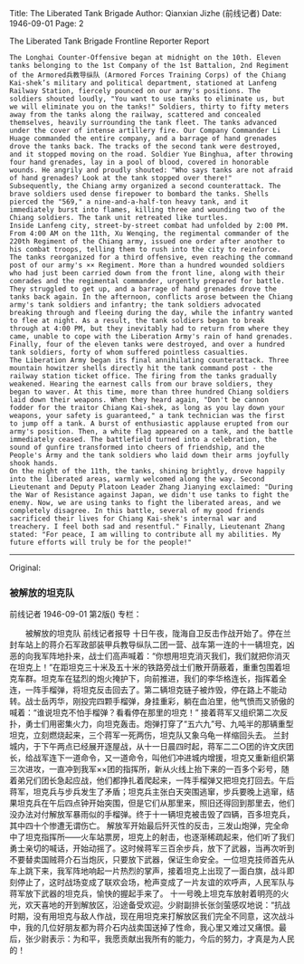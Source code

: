 Title: The Liberated Tank Brigade
Author: Qianxian Jizhe (前线记者)
Date: 1946-09-01
Page: 2

The Liberated Tank Brigade
    Frontline Reporter Report

    The Longhai Counter-Offensive began at midnight on the 10th. Eleven tanks belonging to the 1st Company of the 1st Battalion, 2nd Regiment of the Armored兵教导纵队 (Armored Forces Training Corps) of the Chiang Kai-shek’s military and political department, stationed at Lanfeng Railway Station, fiercely pounced on our army's positions. The soldiers shouted loudly, "You want to use tanks to eliminate us, but we will eliminate you on the tanks!" Soldiers, thirty to fifty meters away from the tanks along the railway, scattered and concealed themselves, heavily surrounding the tank fleet. The tanks advanced under the cover of intense artillery fire. Our Company Commander Li Huage commanded the entire company, and a barrage of hand grenades drove the tanks back. The tracks of the second tank were destroyed, and it stopped moving on the road. Soldier Yue Binghua, after throwing four hand grenades, lay in a pool of blood, covered in honorable wounds. He angrily and proudly shouted: "Who says tanks are not afraid of hand grenades? Look at the tank stopped over there!"
    Subsequently, the Chiang army organized a second counterattack. The brave soldiers used dense firepower to bombard the tanks. Shells pierced the "569," a nine-and-a-half-ton heavy tank, and it immediately burst into flames, killing three and wounding two of the Chiang soldiers. The tank unit retreated like turtles.
    Inside Lanfeng city, street-by-street combat had unfolded by 2:00 PM. From 4:00 AM on the 11th, Xu Wenqing, the regimental commander of the 220th Regiment of the Chiang army, issued one order after another to his combat troops, telling them to rush into the city to reinforce. The tanks reorganized for a third offensive, even reaching the command post of our army's ×× Regiment. More than a hundred wounded soldiers who had just been carried down from the front line, along with their comrades and the regimental commander, urgently prepared for battle. They struggled to get up, and a barrage of hand grenades drove the tanks back again. In the afternoon, conflicts arose between the Chiang army's tank soldiers and infantry; the tank soldiers advocated breaking through and fleeing during the day, while the infantry wanted to flee at night. As a result, the tank soldiers began to break through at 4:00 PM, but they inevitably had to return from where they came, unable to cope with the Liberation Army's rain of hand grenades. Finally, four of the eleven tanks were destroyed, and over a hundred tank soldiers, forty of whom suffered pointless casualties.
    The Liberation Army began its final annihilating counterattack. Three mountain howitzer shells directly hit the tank command post - the railway station ticket office. The firing from the tanks gradually weakened. Hearing the earnest calls from our brave soldiers, they began to waver. At this time, more than three hundred Chiang soldiers laid down their weapons. When they heard again, "Don't be cannon fodder for the traitor Chiang Kai-shek, as long as you lay down your weapons, your safety is guaranteed," a tank technician was the first to jump off a tank. A burst of enthusiastic applause erupted from our army's position. Then, a white flag appeared on a tank, and the battle immediately ceased. The battlefield turned into a celebration, the sound of gunfire transformed into cheers of friendship, and the People's Army and the tank soldiers who laid down their arms joyfully shook hands.
    On the night of the 11th, the tanks, shining brightly, drove happily into the liberated areas, warmly welcomed along the way. Second Lieutenant and Deputy Platoon Leader Zhang Jianying exclaimed: "During the War of Resistance against Japan, we didn't use tanks to fight the enemy. Now, we are using tanks to fight the liberated areas, and we completely disagree. In this battle, several of my good friends sacrificed their lives for Chiang Kai-shek's internal war and treachery. I feel both sad and resentful." Finally, Lieutenant Zhang stated: "For peace, I am willing to contribute all my abilities. My future efforts will truly be for the people!"



<hr /> 

Original: 


### 被解放的坦克队
前线记者
1946-09-01
第2版()
专栏：

　　被解放的坦克队
    前线记者报导
    十日午夜，陇海自卫反击作战开始了。停在兰封车站上的蒋介石军政部装甲兵教导纵队二团一营、战车第一连的十一辆坦克，凶恶的向我军阵地扑来，战士们高声喊着：“你想用坦克消灭我们，我们就把你消灭在坦克上！”在距坦克三十米及五十米的铁路旁战士们散开荫蔽着，重重包围着坦克车群。坦克车在猛烈的炮火掩护下，向前推进，我们的李华格连长，指挥着全连，一阵手榴弹，将坦克反击回去了。第二辆坦克链子被炸毁，停在路上不能动转。战士岳丙华，刚投完四颗手榴弹，身挂重彩，躺在血泊里，他气愤而又骄傲的喊着：“谁说坦克不怕手榴弹？看看停在那里的坦克！”
    接着蒋军又组织第二次反扑，勇士们用密集火力，向坦克轰击。炮弹打穿了“五六九”号、九吨半的那辆重型坦克，立刻燃烧起来，三个蒋军一死两伤，坦克队又象乌龟一样缩回头去。
    兰封城内，于下午两点已经展开逐屋战，从十一日晨四时起，蒋军二二○团的许文庆团长，给战军连下一道命令，又一道命令，叫他们冲进城内增援，坦克又重新组织第三次进攻，一直冲到我军××团的指挥所，新从火线上抬下来的一百多个彩号，随着弟兄们团长急起应战，他们都挣扎着爬起来，一阵手榴弹又把坦克打回去。午后蒋军，坦克兵与步兵发生了矛盾；坦克兵主张白天突围逃窜，步兵要晚上逃窜，结果坦克兵在午后四点钟开始突围，但是它们从那里来，照旧还得回到那里去，他们没办法对付解放军暴雨似的手榴弹。终于十一辆坦克被击毁了四辆，百多坦克兵，其中四十个惨遭无谓伤亡。
    解放军开始最后歼灭性的反击，三发山炮弹，完全命中了坦克指挥所——火车站票房，坦克上的射击，也逐渐稀疏起来，他们听了我们勇士亲切的喊话，开始动摇了。这时候蒋军三百余步兵，放下了武器，当再次听到不要替卖国贼蒋介石当炮灰，只要放下武器，保证生命安全。一位坦克技师首先从车上跳下来，我军阵地响起一片热烈的掌声，接着坦克上出现了一面白旗，战斗即刻停止了，这时战场变成了联欢会场，枪声变成了一片友谊的欢呼声，人民军队与蒋军放下武器的坦克兵，愉快的握起手来了。
    十一号晚上坦克车放射着明亮的火光，欢天喜地的开到解放区，沿途备受欢迎。少尉副排长张剑萤感叹地说：“抗战时期，没有用坦克与敌人作战，现在用坦克来打解放区我们完全不同意，这次战斗中，我的几位好朋友都为蒋介石内战卖国送掉了性命，我心里又难过又痛恨。最后，张少尉表示：为和平，我愿贡献出我所有的能力，今后的努力，才真是为人民的！
